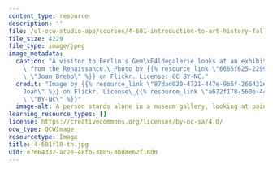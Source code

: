 ```yaml
---
content_type: resource
description: ''
file: /ol-ocw-studio-app/courses/4-601-introduction-to-art-history-fall-2018/e7664332ac2e48fb38058bd8e62f18d0_4-601f18-th.jpg
file_size: 4229
file_type: image/jpeg
image_metadata:
  caption: "A visitor to Berlin's Gem\xE4ldegalerie looks at an exhibition of paintings\
    \ from the Renaissance.\_Photo by {{% resource_link \"6665f625-2299-4b50-8b75-364ad1ad5a84\"\
    \ \"Joan Brebo\" %}} on Flickr. License: CC BY-NC."
  credit: "Image by {{% resource_link \"87dad020-4721-447e-9b5f-266432e37e9c\" \"\
    Joan\" %}} on Flickr. License\_{{% resource_link \"a672f178-560e-44cb-89c1-4ffb768fcccd\"\
    \ \"BY-NC\" %}}"
  image-alt: A person stands alone in a museum gallery, looking at paintings.
learning_resource_types: []
license: https://creativecommons.org/licenses/by-nc-sa/4.0/
ocw_type: OCWImage
resourcetype: Image
title: 4-601f18-th.jpg
uid: e7664332-ac2e-48fb-3805-8bd8e62f18d0
---
```

